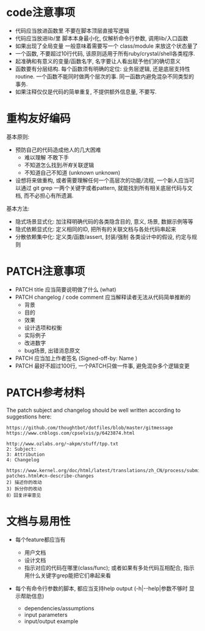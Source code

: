 code注意事项
============

- 代码应当放进函数里 不要在脚本顶层直接写逻辑
- 代码应当放进lib/里 脚本本身最小化, 仅解析命令行参数, 调用lib/入口函数
- 如果出现了全局变量 一般意味着需要写一个 class/module 来放这个状态量了
- 一个函数, 不要超过10行代码, 该原则适用于所有ruby/crystal/shell各类程序.
- 起准确和有意义的变量/函数名字, 名字要让人看出赋予他们的确切意义
- 函数要有分层结构. 每个函数须有明确的定位: 业务层逻辑, 还是底层支持性routine.
  一个函数不能同时做两个层次的事. 同一函数内避免混杂不同类型的事务.
- 如果注释仅仅是代码的简单重复, 不提供额外信息量, 不要写.

重构友好编码
============

基本原则:
- 预防自己的代码造成他人的几大困难
  - 难以理解 不敢下手
  - 不知道怎么找到*所有*关联逻辑
  - 不知道自己不知道 (unknown unknown)
- 设想将来做重构, 或者需要理解任何一个高层次的功能/流程,
  一个新人应当可以通过 git grep 一两个关键字或者pattern,
  就能找到所有相关底层代码与文档, 而不必担心有所遗漏.

基本方法:
- 隐式场景显式化: 加注释明确代码的各类隐含目的, 意义, 场景, 数据示例等等
- 隐式依赖显式化: 定义相同的ID, 把所有的关联文档与各处代码串起来
- 分散依赖集中化: 定义类/函数/assert, 封装/强制 各类设计中的假设, 约定与规则

PATCH注意事项
=============

- PATCH title 应当简要说明做了什么 (what)
- PATCH changelog / code comment 应当解释读者无法从代码简单推断的
  - 背景
  - 目的
  - 效果
  - 设计选项和权衡
  - 实际例子
  - 改进数字
  - bug场景, 出错消息原文
- PATCH 应当加上作者签名 (Signed-off-by: Name <email>)
- PATCH 最好不超过100行, 一个PATCH只做一件事, 避免混杂多个逻辑变更

PATCH参考材料
=============

The patch subject and changelog should be well written according to suggestions
here:

	https://github.com/thoughtbot/dotfiles/blob/master/gitmessage
	https://www.cnblogs.com/cpselvis/p/6423874.html

	http://www.ozlabs.org/~akpm/stuff/tpp.txt
	2: Subject:
	3: Attribution
	4: Changelog

	https://www.kernel.org/doc/html/latest/translations/zh_CN/process/submitting-patches.html#cn-describe-changes
	2) 描述你的改动
	3) 拆分你的改动
	8）回复评审意见

文档与易用性
============

- 每个feature都应当有
  - 用户文档
  - 设计文档
  - 指示对应的代码在哪里(class/func); 或者如果有多处代码互相配合, 指示用什么关键字grep能把它们串起来看

- 每个有命令行参数的脚本, 都应当支持help output (-h|--help|参数不够时 显示帮助信息)
  - dependencies/assumptions
  - input parameters
  - input/output example
